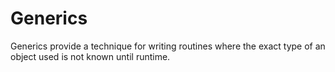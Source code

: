 # Generics

Generics provide a technique for writing routines where the exact type of an object used is not known until runtime.